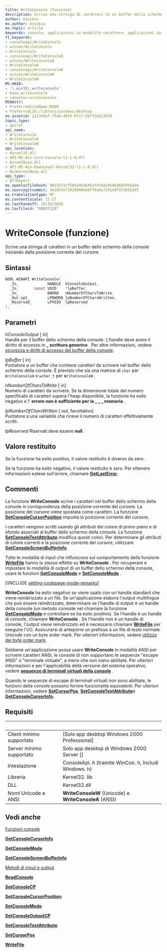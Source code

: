 ```yaml
---
title: WriteConsole (funzione)
description: Scrive una stringa di caratteri in un buffer dello schermo della console iniziando dalla posizione corrente del cursore.
author: miniksa
ms.author: miniksa
ms.topic: article
keywords: console, applicazioni in modalità carattere, applicazioni da riga di comando, applicazioni di terminale, api della console
f1_keywords:
- consoleapi/WriteConsole
- wincon/WriteConsole
- WriteConsole
- consoleapi/WriteConsoleA
- wincon/WriteConsoleA
- WriteConsoleA
- consoleapi/WriteConsoleW
- wincon/WriteConsoleW
- WriteConsoleW
MS-HAID:
- '\_win32\_writeconsole'
- base.writeconsole
- consoles.writeconsole
MSHAttr:
- PreferredSiteName:MSDN
- PreferredLib:/library/windows/desktop
ms.assetid: 1a13d9ef-75a9-49fd-9717-207f18612b59
topic_type:
- apiref
api_name:
- WriteConsole
- WriteConsoleA
- WriteConsoleW
api_location:
- Kernel32.dll
- API-MS-Win-Core-Console-l1-1-0.dll
- KernelBase.dll
- API-MS-Win-DownLevel-Kernel32-l1-1-0.dll
- MinKernelBase.dll
api_type:
- DllExport
ms.openlocfilehash: 9023372cf585e9b3645e7dc0a54e46a665935ad4
ms.sourcegitcommit: 463975e71920908a6bff9a6a7291ddf3736652d5
ms.translationtype: MT
ms.contentlocale: it-IT
ms.lasthandoff: 10/30/2020
ms.locfileid: "93037129"
---
```

# <a name="writeconsole-function"></a>WriteConsole (funzione)

Scrive una stringa di caratteri in un buffer dello schermo della console iniziando dalla posizione corrente del cursore.

## <a name="syntax"></a>Sintassi

```C
BOOL WINAPI WriteConsole(
  _In_             HANDLE  hConsoleOutput,
  _In_       const VOID    *lpBuffer,
  _In_             DWORD   nNumberOfCharsToWrite,
  _Out_opt_        LPDWORD lpNumberOfCharsWritten,
  _Reserved_       LPVOID  lpReserved
);
```

## <a name="parameters"></a>Parametri

*hConsoleOutput* \[ in\]  
Handle per il buffer dello schermo della console. L'handle deve avere il diritto di accesso in **\_ scrittura generico** . Per altre informazioni, vedere [sicurezza e diritti di accesso del buffer della console](console-buffer-security-and-access-rights.md).

*lpBuffer* \[ in\]  
Puntatore a un buffer che contiene caratteri da scrivere nel buffer dello schermo della console. È previsto che sia una matrice di `char` per `WriteConsoleA` o `wchar_t` per `WriteConsoleW` .

*nNumberOfCharsToWrite* \[ in\]  
Numero di caratteri da scrivere. Se la dimensione totale del numero specificato di caratteri supera l'heap disponibile, la funzione ha esito negativo e l' **errore non è sufficiente per la \_ \_ \_ memoria** .

*lpNumberOfCharsWritten* \[ out, facoltativo\]  
Puntatore a una variabile che riceve il numero di caratteri effettivamente scritti.

*lpReserved* Riservati deve essere **null** .

## <a name="return-value"></a>Valore restituito

Se la funzione ha esito positivo, il valore restituito è diverso da zero.

Se la funzione ha esito negativo, il valore restituito è zero. Per ottenere informazioni estese sull'errore, chiamare [**GetLastError**](https://msdn.microsoft.com/library/windows/desktop/ms679360).

## <a name="remarks"></a>Commenti

La funzione **WriteConsole** scrive i caratteri nel buffer dello schermo della console in corrispondenza della posizione corrente del cursore. La posizione del cursore viene spostata come caratteri. La funzione [**SetConsoleCursorPosition**](setconsolecursorposition.md) imposta la posizione corrente del cursore.

I caratteri vengono scritti usando gli attributi del colore di primo piano e di sfondo associati al buffer dello schermo della console. La funzione [**SetConsoleTextAttribute**](setconsoletextattribute.md) modifica questi colori. Per determinare gli attributi di colore correnti e la posizione corrente del cursore, utilizzare [**GetConsoleScreenBufferInfo**](getconsolescreenbufferinfo.md).

Tutte le modalità di input che influiscono sul comportamento della funzione [**WriteFile**](https://msdn.microsoft.com/library/windows/desktop/aa365747) hanno lo stesso effetto su **WriteConsole** . Per recuperare e impostare le modalità di output di un buffer dello schermo della console, usare le funzioni [**GetConsoleMode**](getconsolemode.md) e [**SetConsoleMode**](setconsolemode.md) .

[!INCLUDE [setting-codepage-mode-remarks](./includes/setting-codepage-mode-remarks.md)]

**WriteConsole** ha esito negativo se viene usato con un handle standard che viene reindirizzato a un file. Se un'applicazione elabora l'output multilingue che può essere reindirizzato, determinare se l'handle di output è un handle della console (un metodo consiste nel chiamare la funzione [**GetConsoleMode**](getconsolemode.md) e controllare se ha esito positivo). Se l'handle è un handle di console, chiamare **WriteConsole** . Se l'handle non è un handle di console, l'output viene reindirizzato ed è necessario chiamare [**WriteFile**](https://msdn.microsoft.com/library/windows/desktop/aa365747) per eseguire l'i/O. Assicurarsi di anteporre un prefisso a un file di testo normale Unicode con un byte order mark. Per ulteriori informazioni, vedere [utilizzo dei byte order mark](https://msdn.microsoft.com/library/windows/desktop/dd374101).

Sebbene un'applicazione possa usare **WriteConsole** in modalità ANSI per scrivere caratteri ANSI, le console di non supportano le sequenze "escape ANSI" o "terminale virtuale", a meno che non siano abilitate. Per ulteriori informazioni e per l'applicabilità della versione del sistema operativo, vedere [**sequenze di terminali virtuali della console**](console-virtual-terminal-sequences.md) .

Quando le sequenze di escape di terminali virtuali non sono abilitate, le funzioni della console possono fornire funzionalità equivalenti. Per ulteriori informazioni, vedere [**SetCursorPos**](https://msdn.microsoft.com/library/windows/desktop/ms648394(v=vs.85).aspx), [**SetConsoleTextAttribute**](setconsoletextattribute.md)e [**GetConsoleCursorInfo**](getconsolecursorinfo.md).

## <a name="requirements"></a>Requisiti

| &nbsp; | &nbsp; |
|-|-|
| Client minimo supportato | \[Solo app desktop Windows 2000 Professional\] |
| Server minimo supportato | Solo app desktop di Windows 2000 Server \[\] |
| Intestazione | ConsoleApi. h (tramite WinCon. h, Includi Windows. h) |
| Libreria | Kernel32. lib |
| DLL | Kernel32.dll |
| Nomi Unicode e ANSI | **WriteConsoleW** (Unicode) e **WriteConsoleA** (ANSI) |

## <a name="see-also"></a>Vedi anche

[Funzioni console](console-functions.md)

[**GetConsoleCursorInfo**](getconsolecursorinfo.md)

[**GetConsoleMode**](getconsolemode.md)

[**GetConsoleScreenBufferInfo**](getconsolescreenbufferinfo.md)

[Metodi di input e output](input-and-output-methods.md)

[**ReadConsole**](readconsole.md)

[**SetConsoleCP**](setconsolecp.md)

[**SetConsoleCursorPosition**](setconsolecursorposition.md)

[**SetConsoleMode**](setconsolemode.md)

[**SetConsoleOutputCP**](setconsoleoutputcp.md)

[**SetConsoleTextAttribute**](setconsoletextattribute.md)

[**SetCursorPos**](https://msdn.microsoft.com/library/windows/desktop/ms648394(v=vs.85).aspx)

[**WriteFile**](https://msdn.microsoft.com/library/windows/desktop/aa365747)
